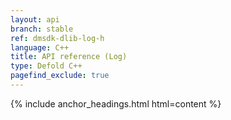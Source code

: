 ```yaml
---
layout: api
branch: stable
ref: dmsdk-dlib-log-h
language: C++
title: API reference (Log)
type: Defold C++
pagefind_exclude: true
---
```

{% include anchor_headings.html html=content %}
